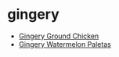 # gingery

 * [Gingery Ground Chicken](index/g/gingery-ground-chicken-234367.json)
 * [Gingery Watermelon Paletas](index/g/gingery-watermelon-paletas-51175600.json)
